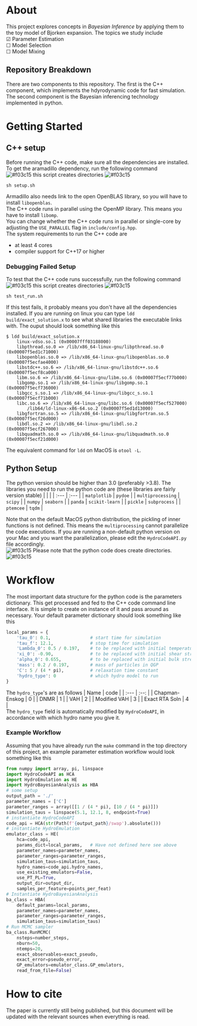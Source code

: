 # About

This project explores concepts in *Bayesian Inference* by applying them to the 
toy model of Bjorken expansion.
The topics we study include  
&#9745; Parameter Estimation  
&#9744; Model Selection  
&#9744; Model Mixing  

## Repository Breakdown

There are two components to this repository.
The first is the C++ component, which implements the hdyrodynamic code for fast
simulation.
The second component is the Bayesian inferencing technology implemented in 
python.

# Getting Started

## C++ setup
Before running the C++ code, make sure all the dependencies are installed.
To get the aramadillo dependency, run the following command  
![#f03c15](https://via.placeholder.com/15/f03c15/f03c15.png)
this script creates directories
![#f03c15](https://via.placeholder.com/15/f03c15/f03c15.png)
```terminal
sh setup.sh
```
Armadillo also needs link to the open OpenBLAS library, so you will have to 
install `libopenblas`.  
The C++ code runs in parallel using the OpenMP library.
This means you have to install `libomp`.  
You can change whether the C++ code runs in parallel or single-core by
adjusting the `USE_PARALLEL` flag in `include/config.hpp`.  
The system requirements to run the C++ code are
- at least 4 cores
- compiler support for C++17 or higher  

### Debugging Failed Setup
To test that the C++ code runs successfully, run the following command  
![#f03c15](https://via.placeholder.com/15/f03c15/f03c15.png)
this script creates directories
![#f03c15](https://via.placeholder.com/15/f03c15/f03c15.png)
```terminal
sh test_run.sh
```
If this test fails, it probably means you don't have all the dependencies
installed.
If you are running on linux you can type `ldd build/exact_solution.x` to 
see what shared libraries the executable links with.
The ouput should look something like this
```terminal
$ ldd build/exact_solution.x 
	linux-vdso.so.1 (0x00007fff03188000)
	libpthread.so.0 => /lib/x86_64-linux-gnu/libpthread.so.0 (0x00007f5ed1c71000)
	libopenblas.so.0 => /lib/x86_64-linux-gnu/libopenblas.so.0 (0x00007f5ecfae4000)
	libstdc++.so.6 => /lib/x86_64-linux-gnu/libstdc++.so.6 (0x00007f5ecf8ca000)
	libm.so.6 => /lib/x86_64-linux-gnu/libm.so.6 (0x00007f5ecf77b000)
	libgomp.so.1 => /lib/x86_64-linux-gnu/libgomp.so.1 (0x00007f5ecf736000)
	libgcc_s.so.1 => /lib/x86_64-linux-gnu/libgcc_s.so.1 (0x00007f5ecf71b000)
	libc.so.6 => /lib/x86_64-linux-gnu/libc.so.6 (0x00007f5ecf527000)
    	/lib64/ld-linux-x86-64.so.2 (0x00007f5ed1d13000)
	libgfortran.so.5 => /lib/x86_64-linux-gnu/libgfortran.so.5 (0x00007f5ecf26d000)
	libdl.so.2 => /lib/x86_64-linux-gnu/libdl.so.2 (0x00007f5ecf267000)
	libquadmath.so.0 => /lib/x86_64-linux-gnu/libquadmath.so.0 (0x00007f5ecf21d000)
```
The equivalent command for `ldd` on MacOS is `otool -L`.

## Python Setup
The python version should be higher than 3.0 (preferably >3.8).
The libraries you need to run the python code are
(these libraries are fairly version stable)
|                   |                 |
| :---              | :---            |
| `matplotlib`      | `pydoe`         | 
| `multiprocessing` | `scipy`         |
| `numpy`           | `seaborn`       |
| `panda`           | `scikit-learn`  |
| `pickle`          | `subprocess`    |
| `ptemcee`         | `tqdm`          |

Note that on the default MacOS python distribution, the pickling of 
inner functions is not defined.
This means the `multiprocessing` cannot parallelize the code executions.
If you are running a non-default python version on your Mac and you want
the parallelization, please edit the `HydroCodeAPI.py` file accordingly.  
![#f03c15](https://via.placeholder.com/15/f03c15/f03c15.png)
Please note that the python code does create directories.
![#f03c15](https://via.placeholder.com/15/f03c15/f03c15.png)
   

# Workflow

The most important data structure for the python code is the 
parameters dictionary.
This get processed and fed to the C++ code command line interface.
It is simple to create on instance of it and pass around as necessary.
Your default parameter dictionary should look something like this
```python
local_params = {
    'tau_0': 0.1,               # start time for simulation
    'tau_f': 12.1,              # stop time for simulation
    'Lambda_0': 0.5 / 0.197,    # to be replaced with initial temperature
    'xi_0': -0.90,              # to be replaced with initial shear stress
    'alpha_0': 0.655,           # to be replaced with initial bulk stress
    'mass': 0.2 / 0.197,        # mass of particles in QGP
    'C': 5 / (4 * pi),          # relaxation time constant 
    'hydro_type': 0             # which hydro model to run
}
```
The `hydro_type`'s are as follows
| Name           | code |
| :---           | :--: |
| Chapman-Enskog | 0 |
| DNMR           | 1 |
| VAH            | 2 |
| Modified VAH   | 3 |
| Exact RTA Soln | 4 |  
The `hydro_type` field is automatically modified by `HydroCodeAPI`, in
accordance with which hydro name you give it.

### Example Workflow
Assuming that you have already run the `make` command in the top directory of this
project, an example parameter estimation workflow would look something like this
```python
from numpy import array, pi, linspace
import HydroCodeAPI as HCA
import HydroEmulation as HE
import HydroBayesianAnalysis as HBA
# some setup
output_path = './'
parameter_names = ['C']
parameter_ranges = array([[1 / (4 * pi), [10 / (4 * pi)]])
simulation_taus = linspace(5.1, 12.1, 8, endpoint=True)
# instantiate HydroCodeAPI
code_api = HCA(str(Path(f'{output_path}/swap').absolute()))
# instantiate HydroEmulation
emulator_class = HE(
    hca=code_api,
    params_dict=local_params,   # Have not defined here see above
    parameter_names=parameter_names,
    parameter_ranges=parameter_ranges,
    simulation_taus=simulation_taus,
    hydro_names=code_api.hydro_names,
    use_existing_emulators=False,
    use_PT_PL=True,
    output_dir=output_dir,
    samples_per_feature=points_per_feat)
# Instantiate HydroBayesianAnalysis
ba_class = HBA(
    default_params=local_params,
    parameter_names=parameter_names,
    parameter_ranges=parameter_ranges,
    simulation_taus=simulation_taus)
# Run MCMC sampler
ba_class.RunMCMC(
    nsteps=number_steps,
    nburn=50,
    ntemps=20,
    exact_observables=exact_pseudo,
    exact_error=pseudo_error,
    GP_emulators=emulator_class.GP_emulators,
    read_from_file=False)
```

# How to cite
The paper is currently still being published, but this document will be updated with the relevant sources when everything is read.
